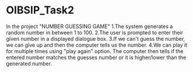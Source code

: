 # OIBSIP_Task2
In the project "NUMBER GUESSING GAME"
1.The system generates a random number in between 1 to 100.
2.The user is prompted to enter their given number in a displayed dialogue box.
3.If we can't guess the number, we can give up and then the computer tells us the number.
4.We can play it for multiple times using "play again" option.
The computer then tells if the entered number matches the guesses number or it is higher/lower than the generated number.
